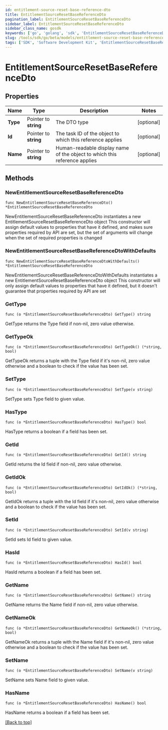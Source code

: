 ```yaml
---
id: entitlement-source-reset-base-reference-dto
title: EntitlementSourceResetBaseReferenceDto
pagination_label: EntitlementSourceResetBaseReferenceDto
sidebar_label: EntitlementSourceResetBaseReferenceDto
sidebar_class_name: gosdk
keywords: ['go', 'golang', 'sdk', 'EntitlementSourceResetBaseReferenceDto'] 
slug: /tools/sdk/go/beta/models/entitlement-source-reset-base-reference-dto
tags: ['SDK', 'Software Development Kit', 'EntitlementSourceResetBaseReferenceDto']
---
```


# EntitlementSourceResetBaseReferenceDto

## Properties

Name | Type | Description | Notes
------------ | ------------- | ------------- | -------------
**Type** |  Pointer to **string** | The DTO type | [optional] 
**Id** |  Pointer to **string** | The task ID of the object to which this reference applies | [optional] 
**Name** |  Pointer to **string** | Human-readable display name of the object to which this reference applies | [optional] 

## Methods

### NewEntitlementSourceResetBaseReferenceDto

`func NewEntitlementSourceResetBaseReferenceDto() *EntitlementSourceResetBaseReferenceDto`

NewEntitlementSourceResetBaseReferenceDto instantiates a new EntitlementSourceResetBaseReferenceDto object
This constructor will assign default values to properties that have it defined,
and makes sure properties required by API are set, but the set of arguments
will change when the set of required properties is changed

### NewEntitlementSourceResetBaseReferenceDtoWithDefaults

`func NewEntitlementSourceResetBaseReferenceDtoWithDefaults() *EntitlementSourceResetBaseReferenceDto`

NewEntitlementSourceResetBaseReferenceDtoWithDefaults instantiates a new EntitlementSourceResetBaseReferenceDto object
This constructor will only assign default values to properties that have it defined,
but it doesn't guarantee that properties required by API are set

### GetType

`func (o *EntitlementSourceResetBaseReferenceDto) GetType() string`

GetType returns the Type field if non-nil, zero value otherwise.

### GetTypeOk

`func (o *EntitlementSourceResetBaseReferenceDto) GetTypeOk() (*string, bool)`

GetTypeOk returns a tuple with the Type field if it's non-nil, zero value otherwise
and a boolean to check if the value has been set.

### SetType

`func (o *EntitlementSourceResetBaseReferenceDto) SetType(v string)`

SetType sets Type field to given value.

### HasType

`func (o *EntitlementSourceResetBaseReferenceDto) HasType() bool`

HasType returns a boolean if a field has been set.

### GetId

`func (o *EntitlementSourceResetBaseReferenceDto) GetId() string`

GetId returns the Id field if non-nil, zero value otherwise.

### GetIdOk

`func (o *EntitlementSourceResetBaseReferenceDto) GetIdOk() (*string, bool)`

GetIdOk returns a tuple with the Id field if it's non-nil, zero value otherwise
and a boolean to check if the value has been set.

### SetId

`func (o *EntitlementSourceResetBaseReferenceDto) SetId(v string)`

SetId sets Id field to given value.

### HasId

`func (o *EntitlementSourceResetBaseReferenceDto) HasId() bool`

HasId returns a boolean if a field has been set.

### GetName

`func (o *EntitlementSourceResetBaseReferenceDto) GetName() string`

GetName returns the Name field if non-nil, zero value otherwise.

### GetNameOk

`func (o *EntitlementSourceResetBaseReferenceDto) GetNameOk() (*string, bool)`

GetNameOk returns a tuple with the Name field if it's non-nil, zero value otherwise
and a boolean to check if the value has been set.

### SetName

`func (o *EntitlementSourceResetBaseReferenceDto) SetName(v string)`

SetName sets Name field to given value.

### HasName

`func (o *EntitlementSourceResetBaseReferenceDto) HasName() bool`

HasName returns a boolean if a field has been set.


[[Back to top]](#) 


